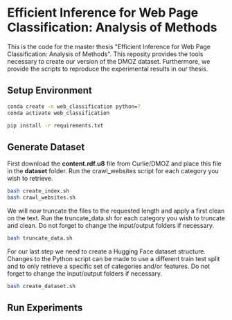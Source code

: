 # Efficient Inference for Web Page Classification: Analysis of Methods
This is the code for the master thesis "Efficient Inference for Web Page Classification: Analysis of Methods".
This reposity provides the tools necessary to create our version of the DMOZ dataset. Furthermore, we provide the scripts to reproduce the experimental results in our thesis.

## Setup Environment

```bash
conda create -n web_classification python=?
conda activate web_classification
```

```bash
pip install -r requirements.txt
```

## Generate Dataset
First download the **content.rdf.u8** file from Curlie/DMOZ and place this file in the **dataset** folder. Run the crawl_websites script for each category you wish to retrieve.
```bash
bash create_index.sh
bash crawl_websites.sh
```

We will now truncate the files to the requested length and apply a first clean on the text. Run the truncate_data.sh for each category you wish to truncate and clean. Do not forget to change the input/output folders if necessary.
```bash
bash truncate_data.sh
```

For our last step we need to create a Hugging Face dataset structure. Changes to the Python script can be made to use a different train test split and to only retrieve a specific set of categories and/or features. Do not forget to change the input/output folders if necessary. 
```bash
bash create_dataset.sh
```

## Run Experiments

##
